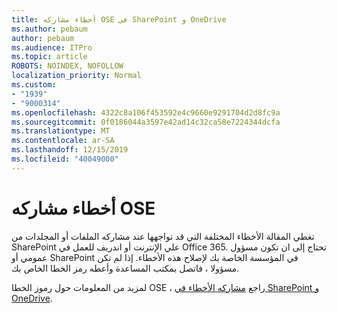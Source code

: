 ```yaml
---
title: أخطاء مشاركه OSE في SharePoint و OneDrive
ms.author: pebaum
author: pebaum
ms.audience: ITPro
ms.topic: article
ROBOTS: NOINDEX, NOFOLLOW
localization_priority: Normal
ms.custom:
- "1939"
- "9000314"
ms.openlocfilehash: 4322c8a106f453592e4c9660e9291704d2d8fc9a
ms.sourcegitcommit: 0f0186044a3597e42ad14c32ca58e7224344dcfa
ms.translationtype: MT
ms.contentlocale: ar-SA
ms.lasthandoff: 12/15/2019
ms.locfileid: "40049000"
---
```

# <a name="ose-sharing-errors"></a>أخطاء مشاركه OSE

تغطي المقالة الأخطاء المختلفة التي قد تواجهها عند مشاركه الملفات أو المجلدات من SharePoint علي الإنترنت أو اندريف للعمل في Office 365. تحتاج إلى ان تكون مسؤول عمومي أو SharePoint في المؤسسة الخاصة بك لإصلاح هذه الأخطاء. إذا لم تكن مسؤولا ، فاتصل بمكتب المساعدة وأعطه رمز الخطا الخاص بك.

لمزيد من المعلومات حول رموز الخطا OSE ، راجع [مشاركه الأخطاء في SharePoint و OneDrive](https://docs.microsoft.com/sharepoint/sharepoint-onedrive-error-message).
